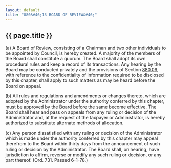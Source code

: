 ```yaml
---
layout: default 
title: "880&#46;13 BOARD OF REVIEW&#46;"
---
```


{{ page.title }}
----------------

​(a) A Board of Review, consisting of a Chairman and two other
individuals to be appointed by Council, is hereby created. A majority of
the members of the Board shall constitute a quorum. The Board shall
adopt its own procedural rules and keep a record of its transactions.
Any hearing by the Board may be conducted privately and the provisions
of Section [880.09](3fc695ce.html), with reference to the
confidentiality of information required to be disclosed by this chapter,
shall apply to such matters as may be heard before the Board on appeal.

​(b) All rules and regulations and amendments or changes thereto, which
are adopted by the Administrator under the authority conferred by this
chapter, must be approved by the Board before the same become effective.
The Board shall hear and pass on appeals from any ruling or decision of
the Administrator and, at the request of the taxpayer or Administrator,
is hereby authorized to substitute alternate methods of allocation.

​(c) Any person dissatisfied with any ruling or decision of the
Administrator which is made under the authority conferred by this
chapter may appeal therefrom to the Board within thirty days from the
announcement of such ruling or decision by the Administrator. The Board
shall, on hearing, have jurisdiction to affirm, reverse or modify any
such ruling or decision, or any part thereof. (Ord. 731. Passed 6-1-78.)
